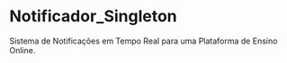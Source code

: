 # Notificador_Singleton
Sistema de Notificações em Tempo Real para uma Plataforma de Ensino Online.
